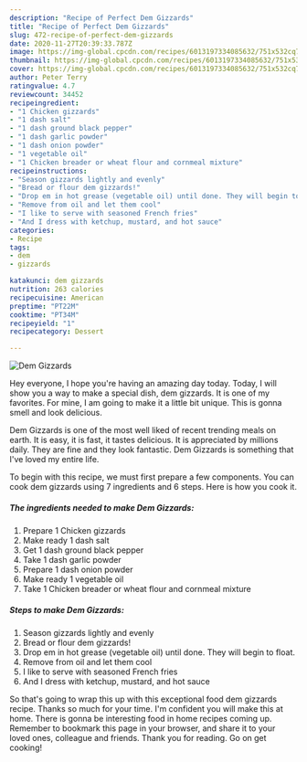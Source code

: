 ```yaml
---
description: "Recipe of Perfect Dem Gizzards"
title: "Recipe of Perfect Dem Gizzards"
slug: 472-recipe-of-perfect-dem-gizzards
date: 2020-11-27T20:39:33.787Z
image: https://img-global.cpcdn.com/recipes/6013197334085632/751x532cq70/dem-gizzards-recipe-main-photo.jpg
thumbnail: https://img-global.cpcdn.com/recipes/6013197334085632/751x532cq70/dem-gizzards-recipe-main-photo.jpg
cover: https://img-global.cpcdn.com/recipes/6013197334085632/751x532cq70/dem-gizzards-recipe-main-photo.jpg
author: Peter Terry
ratingvalue: 4.7
reviewcount: 34452
recipeingredient:
- "1 Chicken gizzards"
- "1 dash salt"
- "1 dash ground black pepper"
- "1 dash garlic powder"
- "1 dash onion powder"
- "1 vegetable oil"
- "1 Chicken breader or wheat flour and cornmeal mixture"
recipeinstructions:
- "Season gizzards lightly and evenly"
- "Bread or flour dem gizzards!"
- "Drop em in hot grease (vegetable oil) until done. They will begin to float."
- "Remove from oil and let them cool"
- "I like to serve with seasoned French fries"
- "And I dress with ketchup, mustard, and hot sauce"
categories:
- Recipe
tags:
- dem
- gizzards

katakunci: dem gizzards 
nutrition: 263 calories
recipecuisine: American
preptime: "PT22M"
cooktime: "PT34M"
recipeyield: "1"
recipecategory: Dessert

---
```



![Dem Gizzards](https://img-global.cpcdn.com/recipes/6013197334085632/751x532cq70/dem-gizzards-recipe-main-photo.jpg)

Hey everyone, I hope you're having an amazing day today. Today, I will show you a way to make a special dish, dem gizzards. It is one of my favorites. For mine, I am going to make it a little bit unique. This is gonna smell and look delicious.



Dem Gizzards is one of the most well liked of recent trending meals on earth. It is easy, it is fast, it tastes delicious. It is appreciated by millions daily. They are fine and they look fantastic. Dem Gizzards is something that I've loved my entire life.


To begin with this recipe, we must first prepare a few components. You can cook dem gizzards using 7 ingredients and 6 steps. Here is how you cook it.

<!--inarticleads1-->

##### The ingredients needed to make Dem Gizzards:

1. Prepare 1 Chicken gizzards
1. Make ready 1 dash salt
1. Get 1 dash ground black pepper
1. Take 1 dash garlic powder
1. Prepare 1 dash onion powder
1. Make ready 1 vegetable oil
1. Take 1 Chicken breader or wheat flour and cornmeal mixture




<!--inarticleads2-->

##### Steps to make Dem Gizzards:

1. Season gizzards lightly and evenly
1. Bread or flour dem gizzards!
1. Drop em in hot grease (vegetable oil) until done. They will begin to float.
1. Remove from oil and let them cool
1. I like to serve with seasoned French fries
1. And I dress with ketchup, mustard, and hot sauce




So that's going to wrap this up with this exceptional food dem gizzards recipe. Thanks so much for your time. I'm confident you will make this at home. There is gonna be interesting food in home recipes coming up. Remember to bookmark this page in your browser, and share it to your loved ones, colleague and friends. Thank you for reading. Go on get cooking!
